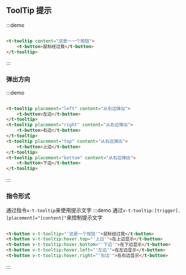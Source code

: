 ## ToolTip 提示

:::demo

```html

<t-tooltip content="这是一一个按钮">
    <t-button>鼠标经过我</t-button>
</t-tooltip>
```

:::

### 弹出方向

:::demo

```html

<t-tooltip placement="left" content="从右边弹出">
    <t-button>左边</t-button>
</t-tooltip>
<t-tooltip placement="right" content="从右边弹出">
    <t-button>右边</t-button>
</t-tooltip>
<t-tooltip placement="top" content="从右边弹出">
    <t-button>上边</t-button>
</t-tooltip>
<t-tooltip placement="bottom" content="从右边弹出">
    <t-button>下边</t-button>
</t-tooltip>
```

:::

### 指令形式

通过指令`v-t-tooltip`来使用提示文字
:::demo 通过`v-t-tooltip:[trigger].[placement]="[content]"`来控制提示文字

```html

<t-button v-t-tooltip="'这是一个按钮'">鼠标经过我</t-button>
<t-button v-t-tooltip:hover.top="'上边'">在上边显示</t-button>
<t-button v-t-tooltip:hover.bottom="'下边'">在下边显示</t-button>
<t-button v-t-tooltip:hover.left="'左边'">在左边显示</t-button>
<t-button v-t-tooltip:hover.right="'右边'">在右边显示</t-button>
```

:::
